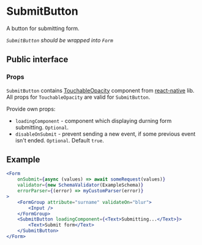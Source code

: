 # SubmitButton

A button for submitting form.

*`SubmitButton` should be wrapped into `Form`*

## Public interface

### Props

`SubmitButton` contains [TouchableOpacity](https://facebook.github.io/react-native/docs/touchableopacity) component from [react-native](https://github.com/facebook/react-native) lib. All props for `TouchableOpacity` are valid for `SubmitButton`.


Provide own props:
 - `loadingComponent` - component which displaying durning form submitting. `Optional`.
 - `disableOnSubmit` - prevent sending a new event, if some previous event isn't ended. `Optional`. Default `true`.

## Example

```jsx
<Form 
    onSubmit={async (values) => await someRequest(values)}
    validator={new SchemaValidator(ExampleSchema)}
    errorParser={(error) => myCustomParser(error)}
>
    <FormGroup attribute="surname" validateOn="blur">
        <Input />
    </FormGroup>
    <SubmitButton loadingComponent={<Text>Submitting...</Text>}>
        <Text>Submit form</Text>
    </SubmitButton>
</Form>
```
